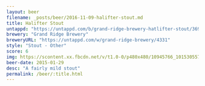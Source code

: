 ```yaml
---
layout: beer
filename: _posts/beer/2016-11-09-halifter-stout.md
title: Halifter Stout
untappd: "https://untappd.com/b/grand-ridge-brewery-hatlifter-stout/36983"
brewery: "Grand Ridge Brewery"
breweryURL: "https://untappd.com/w/grand-ridge-brewery/4331"
style: "Stout - Other"
score: 6
img: https://scontent.xx.fbcdn.net/v/t1.0-0/p480x480/10945766_10153055791503745_8417455299148358450_n.jpg?oh=370a6f954cc16320ef9a3cf01fe278e0&oe=591A53C7
beer-date: 2015-01-29
desc: "A fairly mild stout"
permalink: /beer/:title.html
---
```


